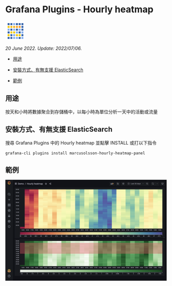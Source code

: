 # Grafana Plugins - Hourly heatmap

![img](Hourly_heatmap_icon.png)

*20 June 2022. Update: 2022/07/06.*

* [用途](#use)

* [安裝方式、有無支援 ElasticSearch](#install)

* [範例](#example)

<h2 id="use">用途</h2>

按天和小時將數據聚合到存儲桶中，以每小時為單位分析一天中的活動或流量

<h2 id="install">安裝方式、有無支援 ElasticSearch</h2>

搜尋 Grafana Plugins 中的 Hourly heatmap 並點擊 INSTALL 或打以下指令

    grafana-cli plugins install marcusolsson-hourly-heatmap-panel

<h2 id="example">範例</h2>

![img](Hourly_heatmap.png)

